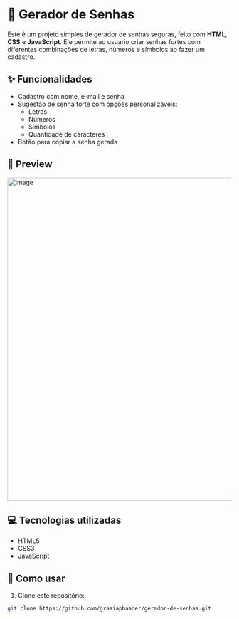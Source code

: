 # 🔐 Gerador de Senhas

Este é um projeto simples de gerador de senhas seguras, feito com **HTML**, **CSS** e **JavaScript**. Ele permite ao usuário criar senhas fortes com diferentes combinações de letras, números e símbolos ao fazer um cadastro.

## ✨ Funcionalidades

- Cadastro com nome, e-mail e senha
- Sugestão de senha forte com opções personalizáveis:
  - Letras
  - Números
  - Símbolos
  - Quantidade de caracteres
- Botão para copiar a senha gerada

## 📸 Preview

<img width="719" height="727" alt="image" src="https://github.com/user-attachments/assets/d5f5f5a1-dc0a-4e30-95bc-b8dbf5532449" />

## 💻 Tecnologias utilizadas

- HTML5
- CSS3
- JavaScript

## 🚀 Como usar

1. Clone este repositório:

```bash
git clone https://github.com/grasiapbaader/gerador-de-senhas.git
